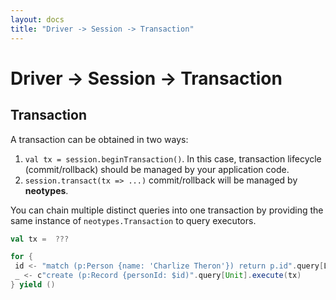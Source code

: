 ```yaml
---
layout: docs
title: "Driver -> Session -> Transaction"
---
```


# Driver -> Session -> Transaction

## Transaction

A transaction can be obtained in two ways:

1. `val tx = session.beginTransaction()`. In this case, transaction lifecycle (commit/rollback) should be managed by your application code.
2. `session.transact(tx => ...)` commit/rollback will be managed by **neotypes**.

You can chain multiple distinct queries into one transaction by providing the same instance of `neotypes.Transaction` to query executors.

```scala
val tx =  ???

for {
 id <- "match (p:Person {name: 'Charlize Theron'}) return p.id".query[Long].single(tx)
 _ <- c"create (p:Record {personId: $id)".query[Unit].execute(tx)
} yield ()
```
